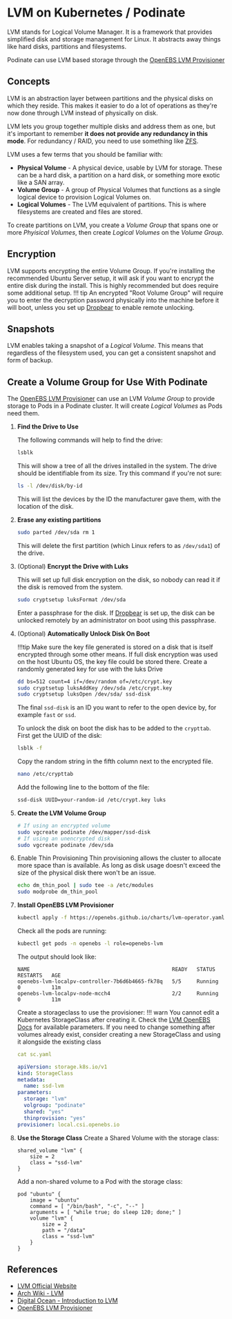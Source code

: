 # LVM on Kubernetes / Podinate
LVM stands for Logical Volume Manager. It is a framework that provides simplified disk and storage management for Linux. It abstracts away things like hard disks, partitions and filesystems. 

Podinate can use LVM based storage through the [OpenEBS LVM Provisioner](https://github.com/openebs/lvm-localpv)

## Concepts
LVM is an abstraction layer between partitions and the physical disks on which they reside. This makes it easier to do a lot of operations as they're now done through LVM instead of physically on disk.

LVM lets you group together multiple disks and address them as one, but it's important to remember **it does not provide any redundancy in this mode**. For redundancy / RAID, you need to use something like [ZFS](../ZFS).

LVM uses a few terms that you should be familiar with: 

- **Physical Volume** - A physical device, usable by LVM for storage. These can be a hard disk, a partition on a hard disk, or something more exotic like a SAN array. 
- **Volume Group** - A group of Physical Volumes that functions as a single logical device to provision Logical Volumes on. 
- **Logical Volumes** - The LVM equivalent of partitions. This is where filesystems are created and files are stored. 

To create partitions on LVM, you create a *Volume Group* that spans one or more *Phyisical Volumes*, then create *Logical Volumes* on the *Volume Group*.

## Encryption
LVM supports encrypting the entire Volume Group. If you're installing the recommended Ubuntu Server setup, it will ask if you want to encrypt the entire disk during the install. This is highly recommended but does require some additional setup. 
!!! tip 
    An encrypted "Root Volume Group" will require you to enter the decryption password physically into the machine before it will boot, unless you set up [Dropbear](../software/dropbear.md) to enable remote unlocking. 

## Snapshots
LVM enables taking a snapshot of a *Logical Volume*. This means that regardless of the filesystem used, you can get a consistent snapshot and form of backup.

## Create a Volume Group for Use With Podinate
The [OpenEBS LVM Provisioner](https://github.com/openebs/lvm-localpv) can use an LVM *Volume Group* to provide storage to Pods in a Podinate cluster. It will create *Logical Volumes* as Pods need them. 

1. **Find the Drive to Use**

    The following commands will help to find the drive:
    ```bash
    lsblk
    ```
    This will show a tree of all the drives installed in the system. The drive should be identifiable from its size. 
    Try this command if you're not sure: 
    ```bash
    ls -l /dev/disk/by-id
    ```
    This will list the devices by the ID the manufacturer gave them, with the location of the disk. 

1. **Erase any existing partitions**

    ```bash
    sudo parted /dev/sda rm 1
    ```
    This will delete the first partition (which Linux refers to as `/dev/sda1`) of the drive. 

1. (Optional) **Encrypt the Drive with Luks**

    This will set up full disk encryption on the disk, so nobody can read it if the disk is removed from the system. 
    ```bash
    sudo cryptsetup luksFormat /dev/sda
    ```
    Enter a passphrase for the disk. If [Dropbear](../software/dropbear.md) is set up, the disk can be unlocked remotely by an administrator on boot using this passphrase.

1. (Optional) **Automatically Unlock Disk On Boot**

    !!!tip
        Make sure the key file generated is stored on a disk that is itself encrypted through some other means. If full disk encryption was used on the host Ubuntu OS, the key file could be stored there. 
    Create a randomly generated key for use with the luks Drive
    ```bash
    dd bs=512 count=4 if=/dev/random of=/etc/crypt.key
    sudo cryptsetup luksAddKey /dev/sda /etc/crypt.key
    sudo cryptsetup luksOpen /dev/sda/ ssd-disk
    ```
    The final `ssd-disk` is an ID you want to refer to the open device by, for example `fast` or `ssd`.

    To unlock the disk on boot the disk has to be added to the `crypttab`. First get the UUID of the disk:
    ```bash
    lsblk -f 
    ```
    Copy the random string in the fifth column next to the encrypted file. 
    ```bash
    nano /etc/crypttab 
    ```
    Add the following line to the bottom of the file:
    ```bash
    ssd-disk UUID=your-random-id /etc/crypt.key luks
    ```

1. **Create the LVM Volume Group**
    ```bash
    # If using an encrypted volume
    sudo vgcreate podinate /dev/mapper/ssd-disk
    # If using an unencrypted disk
    sudo vgcreate podinate /dev/sda
    ```
1. Enable Thin Provisioning
    Thin provisioning allows the cluster to allocate more space than is available. As long as disk usage doesn't exceed the size of the physical disk there won't be an issue. 
    ```bash
    echo dm_thin_pool | sudo tee -a /etc/modules
    sudo modprobe dm_thin_pool
    ```

1. **Install OpenEBS LVM Provisioner**
    
    ```bash
    kubectl apply -f https://openebs.github.io/charts/lvm-operator.yaml
    ```
    Check all the pods are running: 
    ```bash
    kubectl get pods -n openebs -l role=openebs-lvm
    ```
    The output should look like:
    ```
    NAME                                              READY   STATUS    RESTARTS   AGE
    openebs-lvm-localpv-controller-7b6d6b4665-fk78q   5/5     Running   0          11m
    openebs-lvm-localpv-node-mcch4                    2/2     Running   0          11m
    ```
    Create a storageclass to use the provisioner: 
    !!! warn 
        You cannot edit a Kubernetes StorageClass after creating it. Check the [LVM OpenEBS Docs](https://github.com/openebs/lvm-localpv/tree/develop/design/lvm/storageclass-parameters) for available parameters. If you need to change something after volumes already exist, consider creating a new StorageClass and using it alongside the existing class
    ```yaml
    cat sc.yaml 

    apiVersion: storage.k8s.io/v1
    kind: StorageClass
    metadata:
      name: ssd-lvm
    parameters:
      storage: "lvm"
      volgroup: "podinate"
      shared: "yes"
      thinprovision: "yes"
    provisioner: local.csi.openebs.io
    ```

1. **Use the Storage Class**
    Create a Shared Volume with the storage class: 
    ```hcl
    shared_volume "lvm" {
        size = 2
        class = "ssd-lvm"
    }
    ```
    Add a non-shared volume to a Pod with the storage class:
    ```hcl
    pod "ubuntu" {
        image = "ubuntu"
        command = [ "/bin/bash", "-c", "--" ]
        arguments = [ "while true; do sleep 120; done;" ]
        volume "lvm" {
            size = 2
            path = "/data"
            class = "ssd-lvm"
        }
    }
    ```

## References
- [LVM Official Website](https://sourceware.org/lvm2/)
- [Arch Wiki - LVM](https://wiki.archlinux.org/title/LVM) 
- [Digital Ocean - Introduction to LVM](https://www.digitalocean.com/community/tutorials/an-introduction-to-lvm-concepts-terminology-and-operations)
- [OpenEBS LVM Provisioner](https://github.com/openebs/lvm-localpv)
